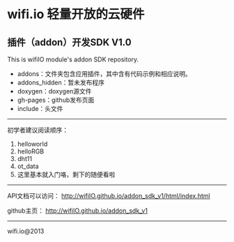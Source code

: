 ﻿# wifi.io 轻量开放的云硬件

## 插件（addon）开发SDK V1.0

This is wifiIO module's addon SDK repository. 

* addons：文件夹包含应用插件，其中含有代码示例和相应说明。
* addons_hidden：暂未发布程序
* doxygen：doxygen源文件
* gh-pages：github发布页面
* include：头文件

***
初学者建议阅读顺序：

1. helloworld
2. helloRGB
3. dht11
4. ot_data
5. 这里基本就入门咯，剩下的随便看啦


***
API文档可以访问：
http://wifiIO.github.io/addon_sdk_v1/html/index.html

github主页：
http://wifiIO.github.io/addon_sdk_v1

***
wifi.io@2013



